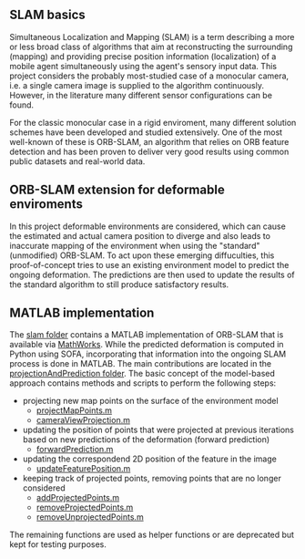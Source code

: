 ## SLAM basics

Simultaneous Localization and Mapping (SLAM) is a term describing a more or less broad class of algorithms that aim at reconstructing the surrounding (mapping) and providing precise position information (localization) of a mobile agent simultaneously using the agent's sensory input data.
This project considers the probably most-studied case of a monocular camera, i.e. a single camera image is supplied to the algorithm continuously.
However, in the literature many different sensor configurations can be found.

For the classic monocular case in a rigid enviroment, many different solution schemes have been developed and studied extensively.
One of the most well-known of these is ORB-SLAM, an algorithm that relies on ORB feature detection and has been proven to deliver very good results using common public datasets and real-world data.

## ORB-SLAM extension for deformable enviroments

In this project deformable environments are considered, which can cause the estimated and actual camera position to diverge and also leads to inaccurate mapping of the environment when using the "standard" (unmodified) ORB-SLAM.
To act upon these emerging diffuculties, this proof-of-concept tries to use an existing environment model to predict the ongoing deformation.
The predictions are then used to update the results of the standard algorithm to still produce satisfactory results.

## MATLAB implementation

The [slam folder](../src/slam) contains a MATLAB implementation of ORB-SLAM that is available via [MathWorks](https://de.mathworks.com/help/vision/ug/monocular-visual-simultaneous-localization-and-mapping.html).
While the predicted deformation is computed in Python using SOFA, incorporating that information into the ongoing SLAM process is done in MATLAB.
The main contributions are located in the [projectionAndPrediction folder](../src/slam/projectionAndPrediction).
The basic concept of the model-based approach contains methods and scripts to perform the following steps:

* projecting new map points on the surface of the environment model
    * [projectMapPoints.m](../src/slam/projectionAndPrediction/projectMapPoints.m)
    * [cameraViewProjection.m](../src/slam/projectionAndPrediction/cameraViewProjection.m)
* updating the position of points that were projected at previous iterations based on new predictions of the deformation (forward prediction)
    * [forwardPrediction.m](../src/slam/projectionAndPrediction/forwardPrediction.m)
* updating the correspondend 2D position of the feature in the image
    * [updateFeaturePosition.m](../src/slam/projectionAndPrediction/updateFeaturePosition.m)
* keeping track of projected points, removing points that are no longer considered
    * [addProjectedPoints.m](../src/slam/projectionAndPrediction/addProjectedPoints.m)
    * [removeProjectedPoints.m](../src/slam/projectionAndPrediction/removeProjectedPoints.m)
    * [removeUnprojectedPoints.m](../src/slam/projectionAndPrediction/removeUnprojectedPoints.m)

The remaining functions are used as helper functions or are deprecated but kept for testing purposes.
